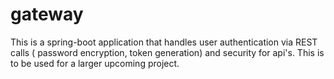 # gateway
This is a spring-boot application that handles user authentication via REST calls ( password encryption, token generation) and security for api's. This is to be used for a larger upcoming project. 

